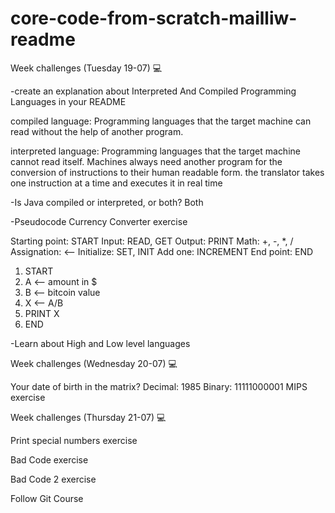 # core-code-from-scratch-mailliw-readme

Week challenges (Tuesday 19-07) 💻

-create an explanation about Interpreted And Compiled Programming Languages in your README

  compiled language: Programming languages ​​that the target machine can read without the help of another program.
  
  interpreted language: Programming languages ​​that the target machine cannot read itself. Machines always need another program for the conversion of instructions to    their human readable form. the translator takes one instruction at a time and executes it in real time
  
-Is Java compiled or interpreted, or both? Both

-Pseudocode Currency Converter exercise

 Starting point: START
  Input: READ, GET
  Output: PRINT
  Math: +, -, *, /
  Assignation: <--
  Initialize: SET, INIT
  Add one: INCREMENT
  End point: END


  1. START
  2. A <-- amount in $
  3. B <-- bitcoin value
  4. X <-- A/B
  5. PRINT X
  6. END

-Learn about High and Low level languages

Week challenges (Wednesday 20-07) 💻

Your date of birth in the matrix? Decimal: 1985 Binary: 11111000001
MIPS exercise

Week challenges (Thursday 21-07) 💻

Print special numbers exercise

Bad Code exercise

Bad Code 2 exercise

Follow Git Course
